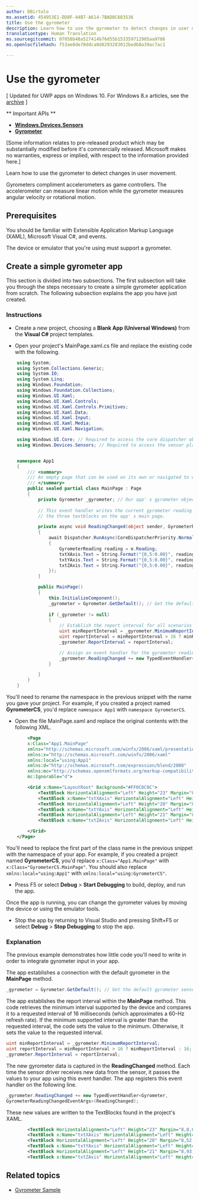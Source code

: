 ```yaml
---
author: DBirtolo
ms.assetid: 454953E1-DD8F-44B7-A614-7BAD8C683536
title: Use the gyrometer
description: Learn how to use the gyrometer to detect changes in user movement.
translationtype: Human Translation
ms.sourcegitcommit: 07058b48a527414b76d55b153359712905aa9786
ms.openlocfilehash: f53ae8de70ddca0d8293283012bedb8a39ac7ac1

---
```

# Use the gyrometer

\[ Updated for UWP apps on Windows 10. For Windows 8.x articles, see the [archive](http://go.microsoft.com/fwlink/p/?linkid=619132) \]

** Important APIs **

-   [**Windows.Devices.Sensors**](https://msdn.microsoft.com/library/windows/apps/BR206408)
-   [**Gyrometer**](https://msdn.microsoft.com/library/windows/apps/BR225718)

\[Some information relates to pre-released product which may be substantially modified before it's commercially released. Microsoft makes no warranties, express or implied, with respect to the information provided here.\]

Learn how to use the gyrometer to detect changes in user movement.

Gyrometers compliment accelerometers as game controllers. The accelerometer can measure linear motion while the gyrometer measures angular velocity or rotational motion.

## Prerequisites

You should be familiar with Extensible Application Markup Language (XAML), Microsoft Visual C#, and events.

The device or emulator that you're using must support a gyrometer.

## Create a simple gyrometer app

This section is divided into two subsections. The first subsection will take you through the steps necessary to create a simple gyrometer application from scratch. The following subsection explains the app you have just created.

###  Instructions

-   Create a new project, choosing a **Blank App (Universal Windows)** from the **Visual C#** project templates.

-   Open your project's MainPage.xaml.cs file and replace the existing code with the following.

```csharp
    using System;
    using System.Collections.Generic;
    using System.IO;
    using System.Linq;
    using Windows.Foundation;
    using Windows.Foundation.Collections;
    using Windows.UI.Xaml;
    using Windows.UI.Xaml.Controls;
    using Windows.UI.Xaml.Controls.Primitives;
    using Windows.UI.Xaml.Data;
    using Windows.UI.Xaml.Input;
    using Windows.UI.Xaml.Media;
    using Windows.UI.Xaml.Navigation;

    using Windows.UI.Core; // Required to access the core dispatcher object
    using Windows.Devices.Sensors; // Required to access the sensor platform and the gyrometer


    namespace App1
    {
        /// <summary>
        /// An empty page that can be used on its own or navigated to within a Frame.
        /// </summary>
        public sealed partial class MainPage : Page
        {
            private Gyrometer _gyrometer; // Our app' s gyrometer object
     
            // This event handler writes the current gyrometer reading to 
            // the three textblocks on the app' s main page.

            private async void ReadingChanged(object sender, GyrometerReadingChangedEventArgs e)
            {
                await Dispatcher.RunAsync(CoreDispatcherPriority.Normal, () =>
                {
                    GyrometerReading reading = e.Reading;
                    txtXAxis.Text = String.Format("{0,5:0.00}", reading.AngularVelocityX);
                    txtYAxis.Text = String.Format("{0,5:0.00}", reading.AngularVelocityY);
                    txtZAxis.Text = String.Format("{0,5:0.00}", reading.AngularVelocityZ);
                });
            }

            public MainPage()
            {
                this.InitializeComponent();
                _gyrometer = Gyrometer.GetDefault(); // Get the default gyrometer sensor object
                
                if (_gyrometer != null)
                {
                    // Establish the report interval for all scenarios
                    uint minReportInterval = _gyrometer.MinimumReportInterval;
                    uint reportInterval = minReportInterval > 16 ? minReportInterval : 16;
                    _gyrometer.ReportInterval = reportInterval;

                    // Assign an event handler for the gyrometer reading-changed event
                    _gyrometer.ReadingChanged += new TypedEventHandler<Gyrometer, GyrometerReadingChangedEventArgs>(ReadingChanged);
                }

            }
        }
    }
```

You'll need to rename the namespace in the previous snippet with the name you gave your project. For example, if you created a project named **GyrometerCS**, you'd replace `namespace App1` with `namespace GyrometerCS`.

-   Open the file MainPage.xaml and replace the original contents with the following XML.

```xml 
        <Page
        x:Class="App1.MainPage"
        xmlns="http://schemas.microsoft.com/winfx/2006/xaml/presentation"
        xmlns:x="http://schemas.microsoft.com/winfx/2006/xaml"
        xmlns:local="using:App1"
        xmlns:d="http://schemas.microsoft.com/expression/blend/2008"
        xmlns:mc="http://schemas.openxmlformats.org/markup-compatibility/2006"
        mc:Ignorable="d">

        <Grid x:Name="LayoutRoot" Background="#FF0C0C0C">
            <TextBlock HorizontalAlignment="Left" Height="23" Margin="8,8,0,0" TextWrapping="Wrap" Text="X-Axis:" VerticalAlignment="Top" Width="46" Foreground="#FFFDFDFD"/>
            <TextBlock x:Name="txtXAxis" HorizontalAlignment="Left" Height="23" Margin="67,8,0,0" TextWrapping="Wrap" VerticalAlignment="Top" Width="88" Foreground="#FFFDFAFA"/>
            <TextBlock HorizontalAlignment="Left" Height="20" Margin="8,52,0,0" TextWrapping="Wrap" Text="Y Axis:" VerticalAlignment="Top" Width="46" Foreground="White"/>
            <TextBlock x:Name="txtYAxis" HorizontalAlignment="Left" Height="24" Margin="54,48,0,0" TextWrapping="Wrap" VerticalAlignment="Top" Width="80" Foreground="#FFFBFBFB"/>
            <TextBlock HorizontalAlignment="Left" Height="21" Margin="8,93,0,0" TextWrapping="Wrap" Text="Z Axis:" VerticalAlignment="Top" Width="46" Foreground="#FFFEFBFB"/>
            <TextBlock x:Name="txtZAxis" HorizontalAlignment="Left" Height="21" Margin="54,93,0,0" TextWrapping="Wrap" VerticalAlignment="Top" Width="63" Foreground="#FFF8F3F3"/>

        </Grid>
    </Page>
```

You'll need to replace the first part of the class name in the previous snippet with the namespace of your app. For example, if you created a project named **GyrometerCS**, you'd replace `x:Class="App1.MainPage"` with `x:Class="GyrometerCS.MainPage"`. You should also replace `xmlns:local="using:App1"` with `xmlns:local="using:GyrometerCS"`.

-   Press F5 or select **Debug** > **Start Debugging** to build, deploy, and run the app.

Once the app is running, you can change the gyrometer values by moving the device or using the emulator tools.

-   Stop the app by returning to Visual Studio and pressing Shift+F5 or select **Debug** > **Stop Debugging** to stop the app.

###  Explanation

The previous example demonstrates how little code you'll need to write in order to integrate gyrometer input in your app.

The app establishes a connection with the default gyrometer in the **MainPage** method.

```csharp
_gyrometer = Gyrometer.GetDefault(); // Get the default gyrometer sensor object
```

The app establishes the report interval within the **MainPage** method. This code retrieves the minimum interval supported by the device and compares it to a requested interval of 16 milliseconds (which approximates a 60-Hz refresh rate). If the minimum supported interval is greater than the requested interval, the code sets the value to the minimum. Otherwise, it sets the value to the requested interval.

```csharp
uint minReportInterval = _gyrometer.MinimumReportInterval;
uint reportInterval = minReportInterval > 16 ? minReportInterval : 16;
_gyrometer.ReportInterval = reportInterval;
```

The new gyrometer data is captured in the **ReadingChanged** method. Each time the sensor driver receives new data from the sensor, it passes the values to your app using this event handler. The app registers this event handler on the following line.

```csharp
_gyrometer.ReadingChanged += new TypedEventHandler<Gyrometer, 
GyrometerReadingChangedEventArgs>(ReadingChanged);
```

These new values are written to the TextBlocks found in the project's XAML.

```xml
        <TextBlock HorizontalAlignment="Left" Height="23" Margin="8,8,0,0" TextWrapping="Wrap" Text="X-Axis:" VerticalAlignment="Top" Width="46" Foreground="#FFFDFDFD"/>
        <TextBlock x:Name="txtXAxis" HorizontalAlignment="Left" Height="23" Margin="67,8,0,0" TextWrapping="Wrap" VerticalAlignment="Top" Width="88" Foreground="#FFFDFAFA"/>
        <TextBlock HorizontalAlignment="Left" Height="20" Margin="8,52,0,0" TextWrapping="Wrap" Text="Y Axis:" VerticalAlignment="Top" Width="46" Foreground="White"/>
        <TextBlock x:Name="txtYAxis" HorizontalAlignment="Left" Height="24" Margin="54,48,0,0" TextWrapping="Wrap" VerticalAlignment="Top" Width="80" Foreground="#FFFBFBFB"/>
        <TextBlock HorizontalAlignment="Left" Height="21" Margin="8,93,0,0" TextWrapping="Wrap" Text="Z Axis:" VerticalAlignment="Top" Width="46" Foreground="#FFFEFBFB"/>
        <TextBlock x:Name="txtZAxis" HorizontalAlignment="Left" Height="21" Margin="54,93,0,0" TextWrapping="Wrap" VerticalAlignment="Top" Width="63" Foreground="#FFF8F3F3"/>
```

 ## Related topics

* [Gyrometer Sample](http://go.microsoft.com/fwlink/p/?linkid=241379)




<!--HONumber=Aug16_HO3-->



